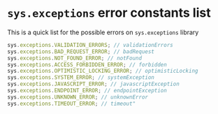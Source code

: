 # `sys.exceptions` error constants list

This is a quick list for the possible errors on `sys.exceptions` library

```js
sys.exceptions.VALIDATION_ERRORS; // validationErrors
sys.exceptions.BAD_REQUEST_ERROR; // badRequest
sys.exceptions.NOT_FOUND_ERROR; // notFound
sys.exceptions.ACCESS_FORBIDDEN_ERROR; // forbidden
sys.exceptions.OPTIMISTIC_LOCKING_ERROR; // optimisticLocking
sys.exceptions.SYSTEM_ERROR; // systemException
sys.exceptions.JAVASCRIPT_ERROR; // javascriptException
sys.exceptions.ENDPOINT_ERROR; // endpointException
sys.exceptions.UNKNOWN_ERROR; // unknownError
sys.exceptions.TIMEOUT_ERROR; // timeout"
```
